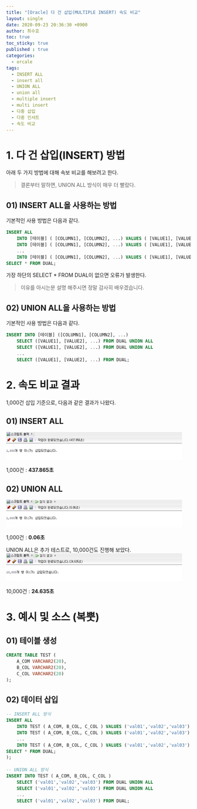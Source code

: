 ```yaml
---
title: "[Oracle] 다 건 삽입(MULTIPLE INSERT) 속도 비교"
layout: single
date: 2020-09-23 20:36:30 +0900
author: 최수호
toc: true  
toc_sticky: true 
published : true
categories: 
  - orcale
tags:
  - INSERT ALL
  - insert all
  - UNION ALL 
  - union all
  - multiple insert
  - multi insert
  - 다중 삽입
  - 다중 인서트
  - 속도 비교
---
```

# 1. 다 건 삽입(INSERT) 방법
아래 두 가지 방법에 대해 속보 비교를 해보려고 한다.
>결론부터 말하면, UNION ALL 방식이 매우 더 빨랐다.

## 01) INSERT ALL을 사용하는 방법
기본적인 사용 방법은 다음과 같다.

```sql
INSERT ALL 
    INTO [테이블] ( [COLUMN1], [COLUMN2], ...) VALUES ( [VALUE1], [VALUE2], ...)
    INTO [테이블] ( [COLUMN1], [COLUMN2], ...) VALUES ( [VALUE1], [VALUE2], ...)
	...
    INTO [테이블] ( [COLUMN1], [COLUMN2], ...) VALUES ( [VALUE1], [VALUE2], ...)
SELECT * FROM DUAL;
```
가장 하단의 SELECT * FROM DUAL이 없으면 오류가 발생한다.
>이유를 아시는분 설명 해주시면 정말 감사히 배우겠습니다.



## 02) UNION ALL을 사용하는 방법
기본적인 사용 방법은 다음과 같다.
```sql
INSERT INTO [테이블] ([COLUMN1], [COLUMN2], ...) 
	SELECT ([VALUE1], [VALUE2], ...) FROM DUAL UNION ALL 
	SELECT ([VALUE1], [VALUE2], ...) FROM DUAL UNION ALL
	...
	SELECT ([VALUE1], [VALUE2], ...) FROM DUAL;
```

# 2. 속도 비교 결과
1,000건 삽입 기준으로, 다음과 같은 결과가 나왔다.

## 01) INSERT ALL
![INSERT ALL 1000건 삽입 결과](/assets/images/posts/oracle-insert-all-1000.jpg)

1,000건 : **437.865초**

## 02) UNION ALL
![INSERT ALL 1000건 삽입 결과](/assets/images/posts/oracle-union-all-1000.jpg)

1,000건 : **0.06초**

UNION ALL은 추가 테스트로, 10,000건도 진행해 보았다.
![INSERT ALL 10000건 삽입 결과](/assets/images/posts/oracle-union-all-10000.jpg)

10,000건 : **24.635초**


# 3. 예시 및 소스 (복뿟)
## 01) 테이블 생성
```sql
CREATE TABLE TEST (
	A_COM VARCHAR2(20),
	B_COL VARCHAR2(20),
	C_COL VARCHAR2(20)
);
```

## 02) 데이터 삽입
```sql
-- INSERT ALL 방식
INSERT ALL 
	INTO TEST ( A_COM, B_COL, C_COL ) VALUES ('val01','val02','val03')
	INTO TEST ( A_COM, B_COL, C_COL ) VALUES ('val01','val02','val03')
	...
	INTO TEST ( A_COM, B_COL, C_COL ) VALUES ('val01','val02','val03')
SELECT * FROM DUAL;
);

-- UNION ALL 방식
INSERT INTO TEST ( A_COM, B_COL, C_COL )
	SELECT ('val01','val02','val03') FROM DUAL UNION ALL
	SELECT ('val01','val02','val03') FROM DUAL UNION ALL
	...
	SELECT ('val01','val02','val03') FROM DUAL;
```

<script src="https://utteranc.es/client.js"
    repo="apt-get-install/apt-get-install.github.io"
    issue-term="title"
    theme="github-light"
    crossorigin="anonymous"
    async>
</script>